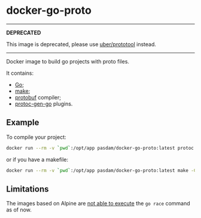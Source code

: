 # docker-go-proto

---

**DEPRECATED**

This image is deprecated, please use [uber/prototool](https://hub.docker.com/r/uber/prototool) instead.

---

Docker image to build go projects with proto files.

It contains:

* [Go](https://golang.org/);
* [make](https://www.gnu.org/software/make/);
* [protobuf](https://developers.google.com/protocol-buffers/) compiler;
* [protoc-gen-go](https://github.com/golang/protobuf) plugins.

## Example

To compile your project:

```sh
docker run --rm -v `pwd`:/opt/app pasdam/docker-go-proto:latest protoc -I=opt/app/proto --go_out=/opt/app/generated/pkg /opt/app/proto/your_proto.proto
```

or if you have a makefile:

```sh
docker run --rm -v `pwd`:/opt/app pasdam/docker-go-proto:latest make -C /opt/app build
```

## Limitations

The images based on Alpine are [not able to execute](https://github.com/golang/go/issues/14481) the `go race` command as of now.
